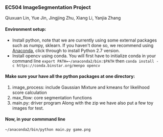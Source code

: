 ### EC504 ImageSegmentation Project

Qiuxuan Lin, Yue Jin, Jingjing Zhu, Xiang Li, Yanjia Zhang

#### Environment setup:
* Install python, note that we are currently using some external packages such as numpy, sklearn.
 If you haven't done so, we recommend using [Anaconda](https://www.continuum.io/downloads), click through to install Python 2.7 version.
* Install opencv using conda. You will first have to initialize conda in your command line
`export PATH=~/anaconda2/bin:$PATH`
then
`conda install -c https://conda.binstar.org/menpo opencv`

#### Make sure your have all the python packages at one directory:
1. image_process: include Gaussian Mixture and kmeans for likelihood score calculation
2. max_flow: core segmentation functions
3. main.py: driver program
Along with the zip we have also put a few toy images for test.

#### Now, in your commmand line
`~/anaconda2/bin/python main.py game.png`



